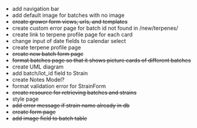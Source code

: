 - add navigation bar
- add default image for batches with no image
- ~~create grower form views, urls, and templates~~
- create custom error page for batch id not found in /new/terpenes/<id>
- create link to terpene profile page for each card
- change input of date fields to calendar select
- create terpene profile page 
- ~~create new batch form page~~
- ~~format batches page so that it shows picture cards of different batches~~
- create UML diagram
- add batch/lot_id field to Strain
- create Notes Model?
- format validation error for StrainForm
- ~~create resource for retrieving batches and strains~~
- style page
- ~~add error message if strain name already in db~~
- ~~create form page~~
- ~~add image field to batch table~~
